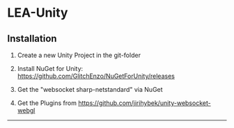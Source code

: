 # LEA-Unity

## Installation
1. Create a new Unity Project in the git-folder

2. Install NuGet for Unity: https://github.com/GlitchEnzo/NuGetForUnity/releases

3. Get the "websocket sharp-netstandard" via NuGet

4. Get the Plugins from https://github.com/jirihybek/unity-websocket-webgl

---